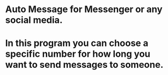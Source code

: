 ﻿# Auto Message for Messenger or any social media.
# In this program you can choose a specific number for how long you want to send messages to someone.
